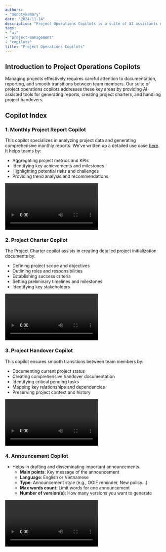 ```yaml
---
authors:
- "monotykamary"
date: "2024-11-14"
description: "Project Operations Copilots is a suite of AI assistants designed to streamline project management and reporting processes. These copilots, built using Dify and custom implementations, help teams generate insightful project reports, create comprehensive project charters, and facilitate smooth project handovers. This approach represents a shift towards AI-assisted project management, enhancing team efficiency and project success rates."
tags:
- "ai"
- "project-management"
- "copilots"
title: "Project Operations Copilots"
---
```


## Introduction to Project Operations Copilots

Managing projects effectively requires careful attention to documentation, reporting, and smooth transitions between team members. Our suite of project operations copilots addresses these key areas by providing AI-assisted tools for generating reports, creating project charters, and handling project handovers.

## Copilot Index

### 1. Monthly Project Report Copilot

This copilot specializes in analyzing project data and generating comprehensive monthly reports. We've written up a detailed use case [here](../../Use%20Cases/ai-powered-monthly-project-reports.md). It helps teams by:

- Aggregating project metrics and KPIs
- Identifying key achievements and milestones
- Highlighting potential risks and challenges
- Providing trend analysis and recommendations

![Monthly Project Report Copilot](assets/project-report.mp4)

### 2. Project Charter Copilot

The Project Charter copilot assists in creating detailed project initialization documents by:

- Defining project scope and objectives
- Outlining roles and responsibilities
- Establishing success criteria
- Setting preliminary timelines and milestones
- Identifying key stakeholders

![Project Charter Copilot](assets/project-charter.mp4)

### 3. Project Handover Copilot

This copilot ensures smooth transitions between team members by:

- Documenting current project status
- Creating comprehensive handover documentation
- Identifying critical pending tasks
- Mapping key relationships and dependencies
- Preserving project context and history

![Project Handover Copilot](assets/project-handover.mp4)

### 4. Announcement Copilot

- Helps in drafting and disseminating important announcements.
  - **Main points**: Key message of the announcement
  - **Language**: English or Vietnamese
  - **Type**: Announcement style (e.g., OGIF reminder, New policy...)
  - **Max words count**: Limit words for one announcement
  - **Number of version(s)**: How many versions you want to generate

![Announcement Copilot](assets/announcement-writer.mp4)
